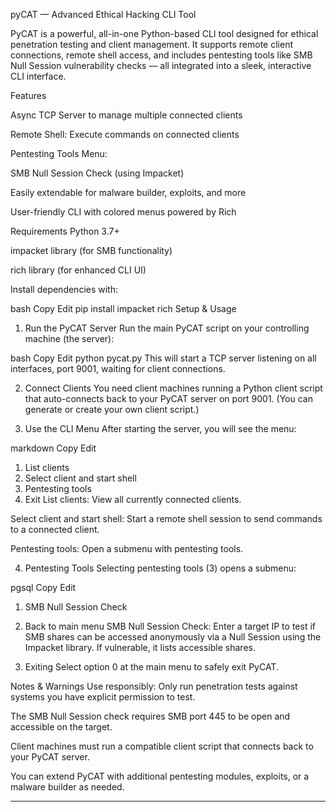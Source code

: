 pyCAT — Advanced Ethical Hacking CLI Tool

PyCAT is a powerful, all-in-one Python-based CLI tool designed for ethical penetration testing and client management. It supports remote client connections, remote shell access, and includes pentesting tools like SMB Null Session vulnerability checks — all integrated into a sleek, interactive CLI interface.

Features

Async TCP Server to manage multiple connected clients

Remote Shell: Execute commands on connected clients

Pentesting Tools Menu:

SMB Null Session Check (using Impacket)

Easily extendable for malware builder, exploits, and more

User-friendly CLI with colored menus powered by Rich

Requirements
Python 3.7+

impacket library (for SMB functionality)

rich library (for enhanced CLI UI)

Install dependencies with:

bash
Copy
Edit
pip install impacket rich
Setup & Usage
1. Run the PyCAT Server
Run the main PyCAT script on your controlling machine (the server):

bash
Copy
Edit
python pycat.py
This will start a TCP server listening on all interfaces, port 9001, waiting for client connections.

2. Connect Clients
You need client machines running a Python client script that auto-connects back to your PyCAT server on port 9001. (You can generate or create your own client script.)

3. Use the CLI Menu
After starting the server, you will see the menu:

markdown
Copy
Edit
1. List clients
2. Select client and start shell
3. Pentesting tools
0. Exit
List clients: View all currently connected clients.

Select client and start shell: Start a remote shell session to send commands to a connected client.

Pentesting tools: Open a submenu with pentesting tools.

4. Pentesting Tools
Selecting pentesting tools (3) opens a submenu:

pgsql
Copy
Edit
1. SMB Null Session Check
0. Back to main menu
SMB Null Session Check: Enter a target IP to test if SMB shares can be accessed anonymously via a Null Session using the Impacket library. If vulnerable, it lists accessible shares.

5. Exiting
Select option 0 at the main menu to safely exit PyCAT.

Notes & Warnings
Use responsibly: Only run penetration tests against systems you have explicit permission to test.

The SMB Null Session check requires SMB port 445 to be open and accessible on the target.

Client machines must run a compatible client script that connects back to your PyCAT server.

You can extend PyCAT with additional pentesting modules, exploits, or a malware builder as needed.

****
